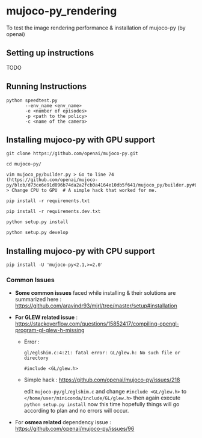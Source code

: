 # mujoco-py_rendering
To test the image rendering performance & installation of mujoco-py (by openai)

## Setting up instructions

TODO

## Running Instructions

```
python speedtest.py 
       --env_name <env_name> 
       -e <number of episodes> 
       -p <path to the policy> 
       -c <name of the camera>
```

## Installing mujoco-py with GPU support
```
git clone https://github.com/openai/mujoco-py.git

cd mujoco-py/

vim mujoco_py/builder.py > Go to line 74 (https://github.com/openai/mujoco-py/blob/d73ce6e91d096b74da2a2fcb0a4164e10db5f641/mujoco_py/builder.py#L74) > Change CPU to GPU  # A simple hack that worked for me.

pip install -r requirements.txt

pip install -r requirements.dev.txt

python setup.py install

python setup.py develop

```

## Installing mujoco-py with CPU support
```
pip install -U 'mujoco-py<2.1,>=2.0'
```
### Common Issues

- **Some common issues** faced while installing & their solutions are summarized here : 
https://github.com/aravindr93/mjrl/tree/master/setup#installation 


- **For GLEW related issue** : 
https://stackoverflow.com/questions/15852417/compiling-opengl-program-gl-glew-h-missing

  - Error : 
    ```
    gl/eglshim.c:4:21: fatal error: GL/glew.h: No such file or directory
 
    #include <GL/glew.h>
    ```
  - Simple hack : https://github.com/openai/mujoco-py/issues/218 

    edit `mujoco-py/gl/eglshim.c` and change `#include <GL/glew.h>` to `</home/user/miniconda/include/GL/glew.h>` then again execute `python setup.py install` now this time hopefully things will go according to plan and no errors will occur.


- For **osmea related** dependency issue : 
https://github.com/openai/mujoco-py/issues/96
